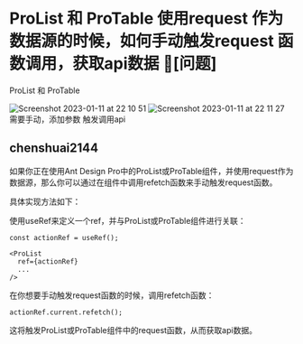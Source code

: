 # ProList 和 ProTable 使用request 作为数据源的时候，如何手动触发request 函数调用，获取api数据 🧐[问题]

ProList 和 ProTable

![Screenshot 2023-01-11 at 22 10 51](https://user-images.githubusercontent.com/116630592/211827527-4c8a60ff-29ae-4416-96b7-7a433e87830f.png)
![Screenshot 2023-01-11 at 22 11 27](https://user-images.githubusercontent.com/116630592/211827656-230b34db-1621-4f2a-b4c9-4a7b3eefa76c.png)
需要手动，添加参数 触发调用api

## chenshuai2144

如果你正在使用Ant Design Pro中的ProList或ProTable组件，并使用request作为数据源，那么你可以通过在组件中调用refetch函数来手动触发request函数。

具体实现方法如下：

使用useRef来定义一个ref，并与ProList或ProTable组件进行关联：

```
const actionRef = useRef();

<ProList
  ref={actionRef}
  ...
/>
```

在你想要手动触发request函数的时候，调用refetch函数：

`actionRef.current.refetch();`

这将触发ProList或ProTable组件中的request函数，从而获取api数据。
